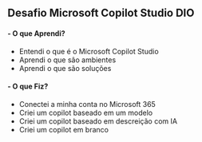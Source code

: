 ## Desafio Microsoft Copilot Studio DIO

#### - O que Aprendi?
* Entendi o que é o Microsoft Copilot Studio
* Aprendi o que sâo ambientes
* Aprendi o que são soluções
#### - O que Fiz?
  * Conectei a minha conta no Microsoft 365
  * Criei  um copilot baseado em um modelo
  * Criei um copilot baseado em descreição com IA
  * Criei um copilot em branco
